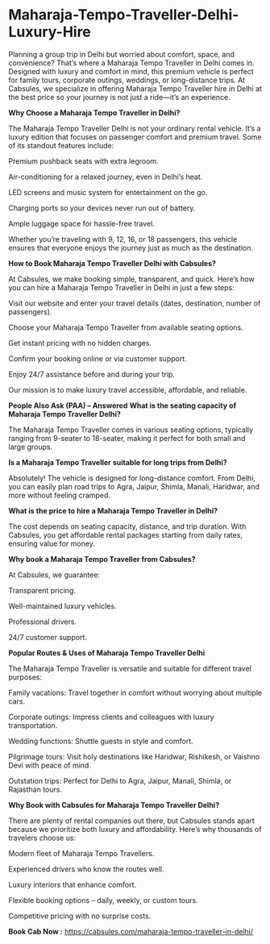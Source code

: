 # Maharaja-Tempo-Traveller-Delhi-Luxury-Hire
Planning a group trip in Delhi but worried about comfort, space, and convenience? That’s where a Maharaja Tempo Traveller in Delhi comes in. Designed with luxury and comfort in mind, this premium vehicle is perfect for family tours, corporate outings, weddings, or long-distance trips. At Cabsules, we specialize in offering Maharaja Tempo Traveller hire in Delhi at the best price so your journey is not just a ride—it’s an experience.

**Why Choose a Maharaja Tempo Traveller in Delhi?**

The Maharaja Tempo Traveller Delhi is not your ordinary rental vehicle. It’s a luxury edition that focuses on passenger comfort and premium travel. Some of its standout features include:

Premium pushback seats with extra legroom.

Air-conditioning for a relaxed journey, even in Delhi’s heat.

LED screens and music system for entertainment on the go.

Charging ports so your devices never run out of battery.

Ample luggage space for hassle-free travel.

Whether you’re traveling with 9, 12, 16, or 18 passengers, this vehicle ensures that everyone enjoys the journey just as much as the destination.

**How to Book Maharaja Tempo Traveller Delhi with Cabsules?**

At Cabsules, we make booking simple, transparent, and quick. Here’s how you can hire a Maharaja Tempo Traveller in Delhi in just a few steps:

Visit our website and enter your travel details (dates, destination, number of passengers).

Choose your Maharaja Tempo Traveller from available seating options.

Get instant pricing with no hidden charges.

Confirm your booking online or via customer support.

Enjoy 24/7 assistance before and during your trip.

Our mission is to make luxury travel accessible, affordable, and reliable.

**People Also Ask (PAA) – Answered**
**What is the seating capacity of Maharaja Tempo Traveller Delhi?**

The Maharaja Tempo Traveller comes in various seating options, typically ranging from 9-seater to 18-seater, making it perfect for both small and large groups.

**Is a Maharaja Tempo Traveller suitable for long trips from Delhi?**

Absolutely! The vehicle is designed for long-distance comfort. From Delhi, you can easily plan road trips to Agra, Jaipur, Shimla, Manali, Haridwar, and more without feeling cramped.

**What is the price to hire a Maharaja Tempo Traveller in Delhi?**

The cost depends on seating capacity, distance, and trip duration. With Cabsules, you get affordable rental packages starting from daily rates, ensuring value for money.

**Why book a Maharaja Tempo Traveller from Cabsules?**

At Cabsules, we guarantee:

Transparent pricing.

Well-maintained luxury vehicles.

Professional drivers.

24/7 customer support.

**Popular Routes & Uses of Maharaja Tempo Traveller Delhi**

The Maharaja Tempo Traveller is versatile and suitable for different travel purposes:

Family vacations: Travel together in comfort without worrying about multiple cars.

Corporate outings: Impress clients and colleagues with luxury transportation.

Wedding functions: Shuttle guests in style and comfort.

Pilgrimage tours: Visit holy destinations like Haridwar, Rishikesh, or Vaishno Devi with peace of mind.

Outstation trips: Perfect for Delhi to Agra, Jaipur, Manali, Shimla, or Rajasthan tours.

**Why Book with Cabsules for Maharaja Tempo Traveller Delhi?**

There are plenty of rental companies out there, but Cabsules stands apart because we prioritize both luxury and affordability. Here’s why thousands of travelers choose us:

Modern fleet of Maharaja Tempo Travellers.

Experienced drivers who know the routes well.

Luxury interiors that enhance comfort.

Flexible booking options – daily, weekly, or custom tours.

Competitive pricing with no surprise costs.

**Book Cab Now :** https://cabsules.com/maharaja-tempo-traveller-in-delhi/
